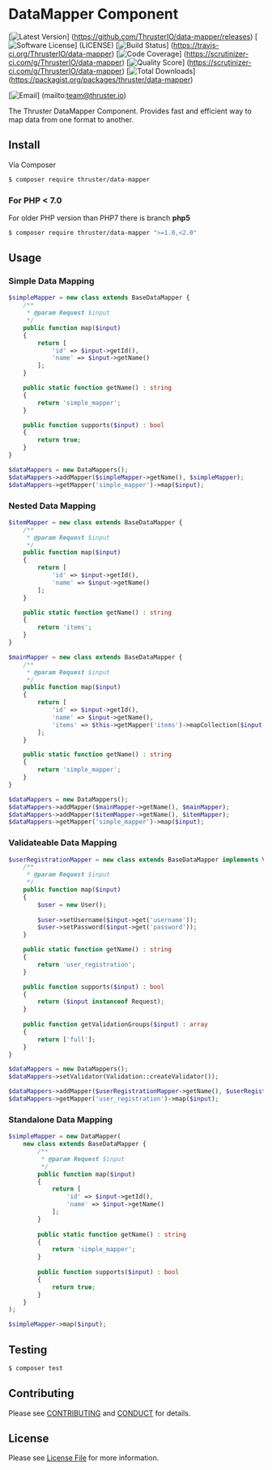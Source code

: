 # DataMapper Component

[![Latest Version](https://img.shields.io/github/release/ThrusterIO/data-mapper.svg?style=flat-square)]
(https://github.com/ThrusterIO/data-mapper/releases)
[![Software License](https://img.shields.io/badge/license-MIT-brightgreen.svg?style=flat-square)]
(LICENSE)
[![Build Status](https://img.shields.io/travis/ThrusterIO/data-mapper.svg?style=flat-square)]
(https://travis-ci.org/ThrusterIO/data-mapper)
[![Code Coverage](https://img.shields.io/scrutinizer/coverage/g/ThrusterIO/data-mapper.svg?style=flat-square)]
(https://scrutinizer-ci.com/g/ThrusterIO/data-mapper)
[![Quality Score](https://img.shields.io/scrutinizer/g/ThrusterIO/data-mapper.svg?style=flat-square)]
(https://scrutinizer-ci.com/g/ThrusterIO/data-mapper)
[![Total Downloads](https://img.shields.io/packagist/dt/thruster/data-mapper.svg?style=flat-square)]
(https://packagist.org/packages/thruster/data-mapper)

[![Email](https://img.shields.io/badge/email-team@thruster.io-blue.svg?style=flat-square)]
(mailto:team@thruster.io)

The Thruster DataMapper Component. Provides fast and efficient way to map data from one format to another.


## Install

Via Composer

``` bash
$ composer require thruster/data-mapper
```

### For PHP < 7.0

For older PHP version than PHP7 there is branch **php5**

``` bash
$ composer require thruster/data-mapper ">=1.0,<2.0"
```


## Usage

### Simple Data Mapping

```php
$simpleMapper = new class extends BaseDataMapper {
    /**
     * @param Request $input
     */
    public function map($input)
    {
        return [
            'id' => $input->getId(),
            'name' => $input->getName()
        ];
    }

    public static function getName() : string
    {
        return 'simple_mapper';
    }

    public function supports($input) : bool
    {
        return true;
    }
}

$dataMappers = new DataMappers();
$dataMappers->addMapper($simpleMapper->getName(), $simpleMapper);
$dataMappers->getMapper('simple_mapper')->map($input);
```

### Nested Data Mapping

```php
$itemMapper = new class extends BaseDataMapper {
    /**
     * @param Request $input
     */
    public function map($input)
    {
        return [
            'id' => $input->getId(),
            'name' => $input->getName()
        ];
    }

    public static function getName() : string
    {
        return 'items';
    }
}

$mainMapper = new class extends BaseDataMapper {
    /**
     * @param Request $input
     */
    public function map($input)
    {
        return [
            'id' => $input->getId(),
            'name' => $input->getName(),
            'items' => $this->getMapper('items')->mapCollection($input->getItems())
        ];
    }

    public static function getName() : string
    {
        return 'simple_mapper';
    }
}

$dataMappers = new DataMappers();
$dataMappers->addMapper($mainMapper->getName(), $mainMapper);
$dataMappers->addMapper($itemMapper->getName(), $itemMapper);
$dataMappers->getMapper('simple_mapper')->map($input);
```

### Validateable Data Mapping

```php
$userRegistrationMapper = new class extends BaseDataMapper implements ValidateableDataMapperInterface {
    /**
     * @param Request $input
     */
    public function map($input)
    {
        $user = new User();
        
        $user->setUsername($input->get('username'));
        $user->setPassword($input->get('password'));
    }

    public static function getName() : string
    {
        return 'user_registration';
    }

    public function supports($input) : bool
    {
        return ($input instanceof Request);
    }
    
    public function getValidationGroups($input) : array
    {
        return ['full'];
    }
}

$dataMappers = new DataMappers();
$dataMappers->setValidator(Validation::createValidator());

$dataMappers->addMapper($userRegistrationMapper->getName(), $userRegistrationMapper);
$dataMappers->getMapper('user_registration')->map($input);
```

### Standalone Data Mapping
```php
$simpleMapper = new DataMapper(
    new class extends BaseDataMapper {
        /**
         * @param Request $input
         */
        public function map($input)
        {
            return [
                'id' => $input->getId(),
                'name' => $input->getName()
            ];
        }
    
        public static function getName() : string
        {
            return 'simple_mapper';
        }
    
        public function supports($input) : bool
        {
            return true;
        }
    }
);

$simpleMapper->map($input);
```

## Testing

``` bash
$ composer test
```


## Contributing

Please see [CONTRIBUTING](CONTRIBUTING.md) and [CONDUCT](CONDUCT.md) for details.


## License

Please see [License File](LICENSE) for more information.
